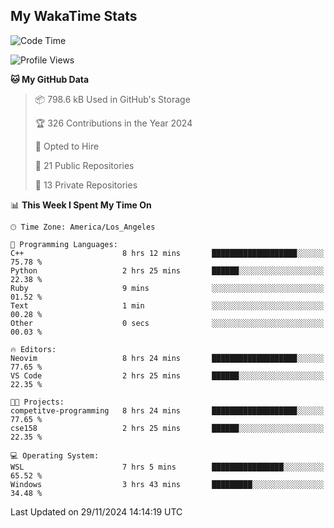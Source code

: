 ## My WakaTime Stats
<!--START_SECTION:waka-->
![Code Time](http://img.shields.io/badge/Code%20Time-172%20hrs%201%20min-blue)

![Profile Views](http://img.shields.io/badge/Profile%20Views-0-blue)

**🐱 My GitHub Data** 

> 📦 798.6 kB Used in GitHub's Storage 
 > 
> 🏆 326 Contributions in the Year 2024
 > 
> 💼 Opted to Hire
 > 
> 📜 21 Public Repositories 
 > 
> 🔑 13 Private Repositories 
 > 
📊 **This Week I Spent My Time On** 

```text
🕑︎ Time Zone: America/Los_Angeles

💬 Programming Languages: 
C++                      8 hrs 12 mins       ███████████████████░░░░░░   75.78 % 
Python                   2 hrs 25 mins       ██████░░░░░░░░░░░░░░░░░░░   22.38 % 
Ruby                     9 mins              ░░░░░░░░░░░░░░░░░░░░░░░░░   01.52 % 
Text                     1 min               ░░░░░░░░░░░░░░░░░░░░░░░░░   00.28 % 
Other                    0 secs              ░░░░░░░░░░░░░░░░░░░░░░░░░   00.03 % 

🔥 Editors: 
Neovim                   8 hrs 24 mins       ███████████████████░░░░░░   77.65 % 
VS Code                  2 hrs 25 mins       ██████░░░░░░░░░░░░░░░░░░░   22.35 % 

🐱‍💻 Projects: 
competitve-programming   8 hrs 24 mins       ███████████████████░░░░░░   77.65 % 
cse158                   2 hrs 25 mins       ██████░░░░░░░░░░░░░░░░░░░   22.35 % 

💻 Operating System: 
WSL                      7 hrs 5 mins        ████████████████░░░░░░░░░   65.52 % 
Windows                  3 hrs 43 mins       █████████░░░░░░░░░░░░░░░░   34.48 % 
```


 Last Updated on 29/11/2024 14:14:19 UTC
<!--END_SECTION:waka-->
